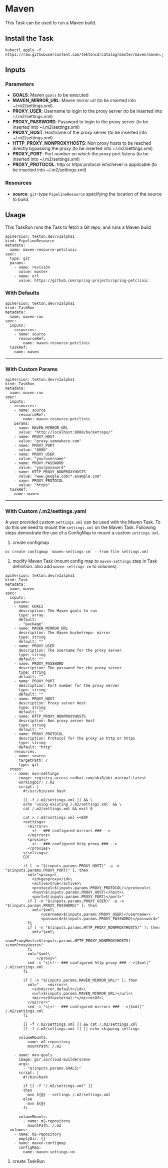 # Maven

This Task can be used to run a Maven build.

## Install the Task

```
kubectl apply -f https://raw.githubusercontent.com/tektoncd/catalog/master/maven/maven.yaml
```

## Inputs

### Parameters

- **GOALS**: Maven `goals` to be executed
- **MAVEN_MIRROR_URL**: Maven mirror url (to be inserted into ~/.m2/settings.xml)   
- **PROXY_USER**: Username to login to the proxy server (to be inserted into ~/.m2/settings.xml)
- **PROXY_PASSWORD**: Password to login to the proxy server (to be inserted into ~/.m2/settings.xml)
- **PROXY_HOST**: Hostname of the proxy server (to be inserted into ~/.m2/settings.xml)
- **HTTP_PROXY_NONPROXYHOSTS**: Non proxy hosts to be reached directly bypassing the proxy (to be inserted into ~/.m2/settings.xml)
- **PROXY_PORT**: Port number on which the proxy port listens (to be inserted into ~/.m2/settings.xml)
- **PROXY_PROTOCOL**: http or https protocol whichever is applicable (to be inserted into ~/.m2/settings.xml)

### Resources

* **source**: `git`-type `PipelineResource` specifying the location of the source to build.

## Usage

This TaskRun runs the Task to fetch a Git repo, and runs a Maven build

```
apiVersion: tekton.dev/v1alpha1
kind: PipelineResource
metadata:
  name: maven-resource-petclinic
spec:
  type: git
  params:
    - name: revision
      value: master
    - name: url
      value: https://github.com/spring-projects/spring-petclinic
```

### With Defaults

```
apiVersion: tekton.dev/v1alpha1
kind: TaskRun
metadata:
  name: maven-run
spec:
  inputs:
    resources:
    - name: source
      resourceRef:
        name: maven-resource-petclinic
  taskRef:
    name: maven
```
---

### With Custom Params

```
apiVersion: tekton.dev/v1alpha1
kind: TaskRun
metadata:
  name: maven-run
spec:
  inputs:
    resources:
    - name: source
      resourceRef:
        name: maven-resource-petclinic
    params:
    - name: MAVEN_MIRROR_URL
      value: "http://localhost:8080/bucketrepo/"
    - name: PROXY_HOST
      value: "proxy.somewhere.com"
    - name: PROXY_PORT
      value: "8080"
    - name: PROXY_USER
      value: "yourusername"
    - name: PROXY_PASSWORD
      value: "yourpassword"
    - name: HTTP_PROXY_NONPROXYHOSTS
      value: "www.google.com|*.example.com"
    - name: PROXY_PROTOCOL
      value: "https"
  taskRef:
    name: maven
```
---
### With Custom /.m2/settings.yaml

A user provided custom `settings.xml` can be used with the Maven Task. To do this we need to mount the `settings.xml` on the Maven Task. 
Following steps demostrate the use of a ConfigMap to mount a custom `settings.xml`.

1. create configmap
```
oc create configmap `maven-settings-cm` --from-file settings.xml
```

1. modify Maven Task (mount config map to `maven-settings` step in Task definition. also add `maven-settings-cm` to volumes).
```
apiVersion: tekton.dev/v1alpha1
kind: Task
metadata:
  name: maven
spec:
  inputs:
    params:
    - name: GOALS
      description: The Maven goals to run
      type: array
      default:
      - "package"
    - name: MAVEN_MIRROR_URL
      description: The Maven bucketrepo- mirror
      type: string
      default: ""
    - name: PROXY_USER
      description: The username for the proxy server
      type: string
      default: ""
    - name: PROXY_PASSWORD
      description: The password for the proxy server
      type: string
      default: ""
    - name: PROXY_PORT
      description: Port number for the proxy server
      type: string
      default: ""
    - name: PROXY_HOST
      description: Proxy server Host
      type: string
      default: ""
    - name: HTTP_PROXY_NONPROXYHOSTS
      description: Non proxy server host
      type: string
      default: ""
    - name: PROXY_PROTOCOL
      description: Protocol for the proxy ie http or https
      type: string
      default: "http"
    resources:
    - name: source
      targetPath: /
      type: git
  steps:
    - name: mvn-settings
      image: registry.access.redhat.com/ubi8/ubi-minimal:latest
      workingDir: /.m2
      script: |
        #!/usr/bin/env bash
        
        [[ -f /.m2/settings.xml ]] && \
        echo 'using existing /.m2/settings.xml' && \
        cat /.m2/settings.xml && exit 0

        cat > /.m2/settings.xml <<EOF
        <settings>
          <mirrors>
            <!-- ### configured mirrors ### -->
          </mirrors>
          <proxies>
            <!-- ### configured http proxy ### -->
          </proxies>
        </settings>
        EOF

        if [ -n "$(inputs.params.PROXY_HOST)" -a -n "$(inputs.params.PROXY_PORT)" ]; then
          xml="<proxy>\
            <id>genproxy</id>\
            <active>true</active>\
            <protocol>$(inputs.params.PROXY_PROTOCOL)</protocol>\
            <host>$(inputs.params.PROXY_HOST)</host>\
            <port>$(inputs.params.PROXY_PORT)</port>"
          if [ -n "$(inputs.params.PROXY_USER)" -a -n "$(inputs.params.PROXY_PASSWORD)" ]; then
            xml="$xml\
                <username>$(inputs.params.PROXY_USER)</username>\
                <password>$(inputs.params.PROXY_PASSWORD)</password>"
          fi
          if [ -n "$(inputs.params.HTTP_PROXY_NONPROXYHOSTS)" ]; then
            xml="$xml\
                <nonProxyHosts>$(inputs.params.HTTP_PROXY_NONPROXYHOSTS)</nonProxyHosts>"
          fi
          xml="$xml\
              </proxy>"
          sed -i "s|<!-- ### configured http proxy ### -->|$xml|" /.m2/settings.xml
        fi

        if [ -n "$(inputs.params.MAVEN_MIRROR_URL)" ]; then
          xml="    <mirror>\
            <id>mirror.default</id>\
            <url>$(inputs.params.MAVEN_MIRROR_URL)</url>\
            <mirrorOf>external:*</mirrorOf>\
          </mirror>"
          sed -i "s|<!-- ### configured mirrors ### -->|$xml|" /.m2/settings.xml
        fi

        [[ -f /.m2/settings.xml ]] && cat /.m2/settings.xml
        [[ -f /.m2/settings.xml ]] || echo skipping settings

      volumeMounts:
        - name: m2-repository
          mountPath: /.m2

    - name: mvn-goals
      image: gcr.io/cloud-builders/mvn
      args:
        - "$(inputs.params.GOALS)"
      script: |
        #!/bin/bash

        if [[ -f "/.m2/settings.xml" ]]
        then
          mvn ${@} --settings /.m2/settings.xml
        else
          mvn ${@}
        fi

      volumeMounts:
        - name: m2-repository
          mountPath: /.m2
  volumes:
    - name: m2-repository
      emptyDir: {}
    - name: maven-configmap
      configMap:
        name: maven-settings-cm
```
1. create TaskRun
 